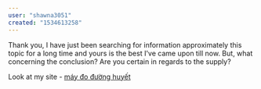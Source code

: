 ```yaml
---
user: "shawna3051"
created: "1534613258"
---
```


Thank you, I have just been searching for information approximately this topic for a 
long time and yours is the best I've came upon till now.
But, what concerning the conclusion? Are you certain in regards to the supply?


Look at my site - <a href="https://ytenamgiao.com/">máy đo đường huyết</a>

